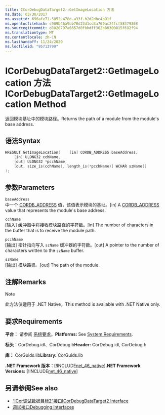 ```yaml
---
title: ICorDebugDataTarget2::GetImageLocation 方法
ms.date: 03/30/2017
ms.assetid: 696afe71-5852-478d-a33f-b2d2dbc4b91f
ms.openlocfilehash: c909b46a9bb70d23d1cd3a769ac24fcf58479308
ms.sourcegitcommit: d8020797a6657d0fbbdff362b80300815f682f94
ms.translationtype: MT
ms.contentlocale: zh-CN
ms.lasthandoff: 11/24/2020
ms.locfileid: "95713790"
---
```

# <a name="icordebugdatatarget2getimagelocation-method"></a><span data-ttu-id="956db-102">ICorDebugDataTarget2::GetImageLocation 方法</span><span class="sxs-lookup"><span data-stu-id="956db-102">ICorDebugDataTarget2::GetImageLocation Method</span></span>

<span data-ttu-id="956db-103">返回模块基址中的模块路径。</span><span class="sxs-lookup"><span data-stu-id="956db-103">Returns the path of a module from the module's base address.</span></span>  
  
## <a name="syntax"></a><span data-ttu-id="956db-104">语法</span><span class="sxs-lookup"><span data-stu-id="956db-104">Syntax</span></span>  
  
```cpp  
HRESULT GetImageLocation(    [in] CORDB_ADDRESS baseAddress,  
    [in] ULONG32 cchName,  
    [out] ULONG32 *pcchName,  
    [out, size_is(cchName), length_is(*pcchName)] WCHAR szName[]  
);  
```  
  
## <a name="parameters"></a><span data-ttu-id="956db-105">参数</span><span class="sxs-lookup"><span data-stu-id="956db-105">Parameters</span></span>  

 `baseAddress`  
 <span data-ttu-id="956db-106">中一个 [CORDB_ADDRESS](../common-data-types-unmanaged-api-reference.md) 值，该值表示模块的基址。</span><span class="sxs-lookup"><span data-stu-id="956db-106">[in] A [CORDB_ADDRESS](../common-data-types-unmanaged-api-reference.md) value that represents the module's base address.</span></span>  
  
 `cchName`  
 <span data-ttu-id="956db-107">[输入] 缓冲器中将接收模块路径的字符数。</span><span class="sxs-lookup"><span data-stu-id="956db-107">[in] The number of characters in the buffer that is to receive the module path.</span></span>  
  
 `pcchName`  
 <span data-ttu-id="956db-108">[输出] 指针指向写入 `szName` 缓冲器的字符数。</span><span class="sxs-lookup"><span data-stu-id="956db-108">[out] A pointer to the number of characters written to the `szName` buffer.</span></span>  
  
 `szName`  
 <span data-ttu-id="956db-109">[输出] 模块路径。</span><span class="sxs-lookup"><span data-stu-id="956db-109">[out] The path of the module.</span></span>  
  
## <a name="remarks"></a><span data-ttu-id="956db-110">注解</span><span class="sxs-lookup"><span data-stu-id="956db-110">Remarks</span></span>  
  
> [!NOTE]
> <span data-ttu-id="956db-111">此方法仅适用于 .NET Native。</span><span class="sxs-lookup"><span data-stu-id="956db-111">This method is available with .NET Native only.</span></span>  
  
## <a name="requirements"></a><span data-ttu-id="956db-112">要求</span><span class="sxs-lookup"><span data-stu-id="956db-112">Requirements</span></span>  

 <span data-ttu-id="956db-113">**平台：** 请参阅 [系统要求](../../get-started/system-requirements.md)。</span><span class="sxs-lookup"><span data-stu-id="956db-113">**Platforms:** See [System Requirements](../../get-started/system-requirements.md).</span></span>  
  
 <span data-ttu-id="956db-114">**标头**：CorDebug.idl、CorDebug.h</span><span class="sxs-lookup"><span data-stu-id="956db-114">**Header:** CorDebug.idl, CorDebug.h</span></span>  
  
 <span data-ttu-id="956db-115">**库：** CorGuids.lib</span><span class="sxs-lookup"><span data-stu-id="956db-115">**Library:** CorGuids.lib</span></span>  
  
 <span data-ttu-id="956db-116">**.NET Framework 版本：**[!INCLUDE[net_46_native](../../../../includes/net-46-native-md.md)]</span><span class="sxs-lookup"><span data-stu-id="956db-116">**.NET Framework Versions:** [!INCLUDE[net_46_native](../../../../includes/net-46-native-md.md)]</span></span>  
  
## <a name="see-also"></a><span data-ttu-id="956db-117">另请参阅</span><span class="sxs-lookup"><span data-stu-id="956db-117">See also</span></span>

- [<span data-ttu-id="956db-118">“ICor调试数据目标2”接口</span><span class="sxs-lookup"><span data-stu-id="956db-118">ICorDebugDataTarget2 Interface</span></span>](icordebugdatatarget2-interface.md)
- [<span data-ttu-id="956db-119">调试接口</span><span class="sxs-lookup"><span data-stu-id="956db-119">Debugging Interfaces</span></span>](debugging-interfaces.md)
